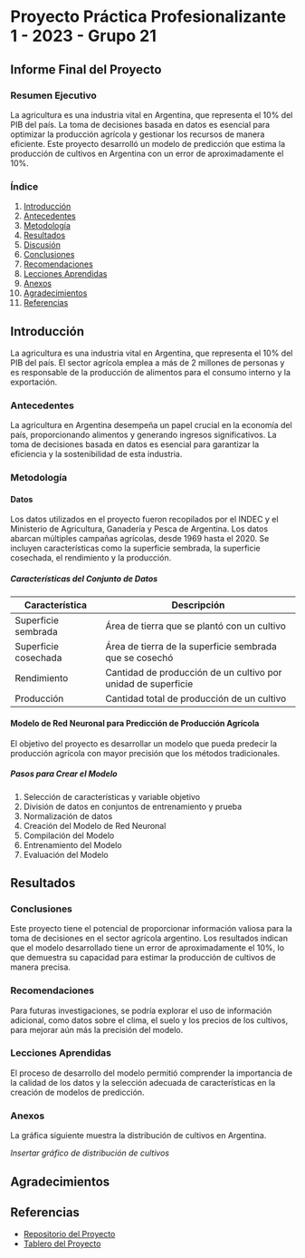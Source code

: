 # Proyecto Práctica Profesionalizante 1 - 2023 - Grupo 21
## Informe Final del Proyecto

### Resumen Ejecutivo

La agricultura es una industria vital en Argentina, que representa el 10% del PIB del país. La toma de decisiones basada en datos es esencial para optimizar la producción agrícola y gestionar los recursos de manera eficiente. Este proyecto desarrolló un modelo de predicción que estima la producción de cultivos en Argentina con un error de aproximadamente el 10%.

### Índice

1. [Introducción](#introducción)
2. [Antecedentes](#antecedentes)
3. [Metodología](#metodología)
4. [Resultados](#resultados)
5. [Discusión](#discusión)
6. [Conclusiones](#conclusiones)
7. [Recomendaciones](#recomendaciones)
8. [Lecciones Aprendidas](#lecciones-aprendidas)
9. [Anexos](#anexos)
10. [Agradecimientos](#agradecimientos)
11. [Referencias](#referencias)

## Introducción

La agricultura es una industria vital en Argentina, que representa el 10% del PIB del país. El sector agrícola emplea a más de 2 millones de personas y es responsable de la producción de alimentos para el consumo interno y la exportación.

### Antecedentes

La agricultura en Argentina desempeña un papel crucial en la economía del país, proporcionando alimentos y generando ingresos significativos. La toma de decisiones basada en datos es esencial para garantizar la eficiencia y la sostenibilidad de esta industria.

### Metodología

#### Datos

Los datos utilizados en el proyecto fueron recopilados por el INDEC y el Ministerio de Agricultura, Ganadería y Pesca de Argentina. Los datos abarcan múltiples campañas agrícolas, desde 1969 hasta el 2020. Se incluyen características como la superficie sembrada, la superficie cosechada, el rendimiento y la producción.

##### Características del Conjunto de Datos

| Característica        | Descripción                                       |
|-----------------------|---------------------------------------------------|
| Superficie sembrada   | Área de tierra que se plantó con un cultivo      |
| Superficie cosechada  | Área de tierra de la superficie sembrada que se cosechó |
| Rendimiento           | Cantidad de producción de un cultivo por unidad de superficie |
| Producción            | Cantidad total de producción de un cultivo       |

#### Modelo de Red Neuronal para Predicción de Producción Agrícola

El objetivo del proyecto es desarrollar un modelo que pueda predecir la producción agrícola con mayor precisión que los métodos tradicionales.

##### Pasos para Crear el Modelo

1. Selección de características y variable objetivo
2. División de datos en conjuntos de entrenamiento y prueba
3. Normalización de datos
4. Creación del Modelo de Red Neuronal
5. Compilación del Modelo
6. Entrenamiento del Modelo
7. Evaluación del Modelo

## Resultados

### Conclusiones

Este proyecto tiene el potencial de proporcionar información valiosa para la toma de decisiones en el sector agrícola argentino. Los resultados indican que el modelo desarrollado tiene un error de aproximadamente el 10%, lo que demuestra su capacidad para estimar la producción de cultivos de manera precisa.

### Recomendaciones

Para futuras investigaciones, se podría explorar el uso de información adicional, como datos sobre el clima, el suelo y los precios de los cultivos, para mejorar aún más la precisión del modelo.

### Lecciones Aprendidas

El proceso de desarrollo del modelo permitió comprender la importancia de la calidad de los datos y la selección adecuada de características en la creación de modelos de predicción.

### Anexos

La gráfica siguiente muestra la distribución de cultivos en Argentina.

*Insertar gráfico de distribución de cultivos*

## Agradecimientos

## Referencias

- [Repositorio del Proyecto](https://github.com/Marianod2003/Proyectogrupo21)
- [Tablero del Proyecto](https://github.com/users/Marianod2003/projects/3)
